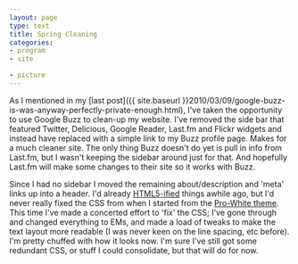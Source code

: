 ```yaml
---
layout: page
type: text
title: Spring Cleaning
categories: 
- program
- site

- picture
---
```

As I mentioned in my [last post]({{ site.baseurl }}2010/03/09/google-buzz-is-was-anyway-perfectly-private-enough.html), I've taken the opportunity to use Google Buzz to clean-up my website. I've removed the side bar that featured Twitter, Delicious, Google Reader, Last.fm and Flickr widgets and instead have replaced with a simple link to my Buzz profile page. Makes for a much cleaner site. The only thing Buzz doesn't do yet is pull in info from Last.fm, but I wasn't keeping the sidebar around just for that. And hopefully Last.fm will make some changes to their site so it works with Buzz.

Since I had no sidebar I moved the remaining about/description and 'meta' links up into a header. I'd already [HTML5-ified](http://diveintohtml5.org/semantics.html) things awhile ago, but I'd never really fixed the CSS from when I started from the [Pro-White theme](http://customthemes.tumblr.com/post/70461310/prowhite-by-josh-jenkins-based-on-black-and-blue). This time I've made a concerted effort to 'fix' the CSS; I've gone through and changed everything to EMs, and made a load of tweaks to make the text layout more readable (I was never keen on the line spacing, etc before). I'm pretty chuffed with how it looks now. I'm sure I've still got some redundant CSS, or stuff I could consolidate, but that will do for now.
